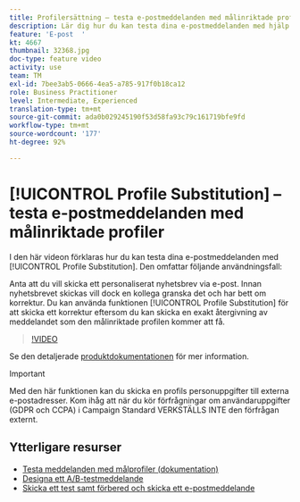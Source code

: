 ```yaml
---
title: Profilersättning – testa e-postmeddelanden med målinriktade profiler
description: Lär dig hur du kan testa dina e-postmeddelanden med hjälp av funktionen för profilösersättning.
feature: 'E-post  '
kt: 4667
thumbnail: 32368.jpg
doc-type: feature video
activity: use
team: TM
exl-id: 7bee3ab5-0666-4ea5-a785-917f0b18ca12
role: Business Practitioner
level: Intermediate, Experienced
translation-type: tm+mt
source-git-commit: ada0b029245190f53d58fa93c79c161719bfe9fd
workflow-type: tm+mt
source-wordcount: '177'
ht-degree: 92%

---
```


# [!UICONTROL Profile Substitution] – testa e-postmeddelanden med målinriktade profiler

I den här videon förklaras hur du kan testa dina e-postmeddelanden med [!UICONTROL Profile Substitution]. Den omfattar följande användningsfall:

Anta att du vill skicka ett personaliserat nyhetsbrev via e-post. Innan nyhetsbrevet skickas vill dock en kollega granska det och har bett om korrektur. Du kan använda funktionen [!UICONTROL Profile Substitution] för att skicka ett korrektur eftersom du kan skicka en exakt återgivning av meddelandet som den målinriktade profilen kommer att få.

>[!VIDEO](https://video.tv.adobe.com/v/32368?quality=12)

Se den detaljerade [produktdokumentationen](https://docs.adobe.com/content/help/sv-SE/campaign-standard/using/testing-and-sending/preparing-and-testing-messages/testing-messages-using-target.html) för mer information.

>[!IMPORTANT]
>
>Med den här funktionen kan du skicka en profils personuppgifter till externa e-postadresser. Kom ihåg att när du kör förfrågningar om användaruppgifter (GDPR och CCPA) i Campaign Standard VERKSTÄLLS INTE den förfrågan externt.

## Ytterligare resurser

* [Testa meddelanden med målprofiler (dokumentation)](https://docs.adobe.com/content/help/en/campaign-standard/using/testing-and-sending/preparing-and-testing-messages/testing-messages-using-target.html)
* [Designa ett A/B-testmeddelande](/help/communication-channels/email/a-b-testing.md)
* [Skicka ett test samt förbered och skicka ett e-postmeddelande](/help/communication-channels/email/sending-test-preparing-sending-email.md)
